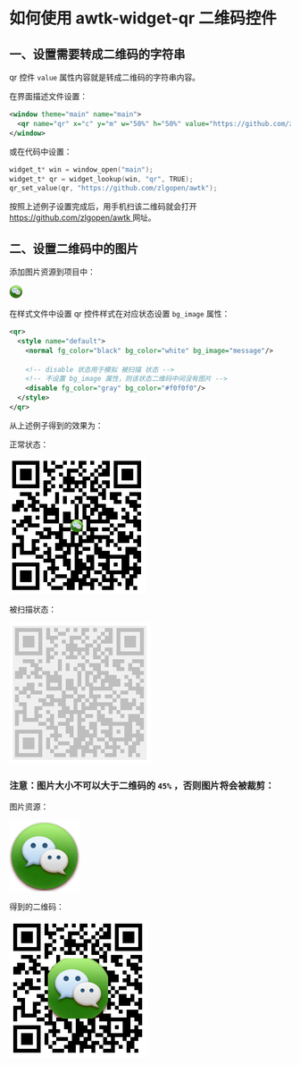 # 如何使用 awtk-widget-qr 二维码控件

## 一、设置需要转成二维码的字符串
qr 控件 `value` 属性内容就是转成二维码的字符串内容。

在界面描述文件设置：
```xml
<window theme="main" name="main">
  <qr name="qr" x="c" y="m" w="50%" h="50%" value="https://github.com/zlgopen/awtk"/>
</window>
```

或在代码中设置：
```c
widget_t* win = window_open("main");
widget_t* qr = widget_lookup(win, "qr", TRUE);
qr_set_value(qr, "https://github.com/zlgopen/awtk");
```

按照上述例子设置完成后，用手机扫该二维码就会打开[ https://github.com/zlgopen/awtk ](https://github.com/zlgopen/awtk)网址。

## 二、设置二维码中的图片
添加图片资源到项目中：

![](../design/default/images/x1/message.png)

在样式文件中设置 qr 控件样式在对应状态设置 `bg_image` 属性：
```xml
<qr>
  <style name="default">
    <normal fg_color="black" bg_color="white" bg_image="message"/>

    <!-- disable 状态用于模拟 被扫描 状态 -->
    <!-- 不设置 bg_image 属性，则该状态二维码中间没有图片 -->
    <disable fg_color="gray" bg_color="#f0f0f0"/>
  </style>
</qr>
```
从上述例子得到的效果为：

正常状态：

![](images/normal_style.png)

被扫描状态：

![](images/scanned_style.png)


### **注意**：图片大小不可以大于二维码的 `45%` ，否则图片将会被裁剪：

图片资源：

![](../design/default/images/x3/message.png)

得到的二维码：

![](images/clip_image.png)
